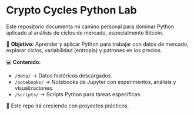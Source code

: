 # Crypto Cycles Python Lab

Este repositorio documenta mi camino personal para dominar Python aplicado al análisis de ciclos de mercado, especialmente Bitcoin.

📌 **Objetivo:** Aprender y aplicar Python para trabajar con datos de mercado, explorar ciclos, variabilidad (entropía) y patrones en los precios.

💻 **Contenido:**
- `/data/` → Datos históricos descargados.
- `/notebooks/` → Notebooks de Jupyter con experimentos, análisis y visualizaciones.
- `/scripts/` → Scripts Python para tareas específicas.

🚀 Este repo irá creciendo con proyectos prácticos.
